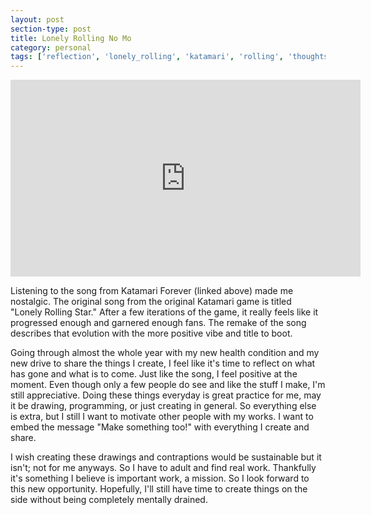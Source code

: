 ```yaml
---
layout: post
section-type: post
title: Lonely Rolling No Mo
category: personal
tags: ['reflection', 'lonely_rolling', 'katamari', 'rolling', 'thoughts', 'forever', 'soundtrack']
---
```

	
<p>
	<div class="videoWrapper">
	<iframe width="560" height="315" src="https://www.youtube.com/embed/9lx7w1dNs5Y" frameborder="0" allow="accelerometer; autoplay; encrypted-media; gyroscope; picture-in-picture" allowfullscreen></iframe>
	</div>
</p>

Listening to the song from Katamari Forever (linked above) made me nostalgic. The original song from the original Katamari game is titled "Lonely Rolling Star." After a few iterations of the game, it really feels like it progressed enough and garnered enough fans. The remake of the song describes that evolution with the more positive vibe and title to boot.

Going through almost the whole year with my new health condition and my new drive to share the things I create, I feel like it's time to reflect on what has gone and what is to come. Just like the song, I feel positive at the moment. Even though only a few people do see and like the stuff I make, I'm still appreciative. Doing these things everyday is great practice for me, may it be drawing, programming, or just creating in general. So everything else is extra, but I still I want to motivate other people with my works. I want to embed the message "Make something too!" with everything I create and share.

I wish creating these drawings and contraptions would be sustainable but it isn't; not for me anyways. So I have to adult and find real work. Thankfully it's something I believe is important work, a mission. So I look forward to this new opportunity. Hopefully, I'll still have time to create things on the side without being completely mentally drained.
